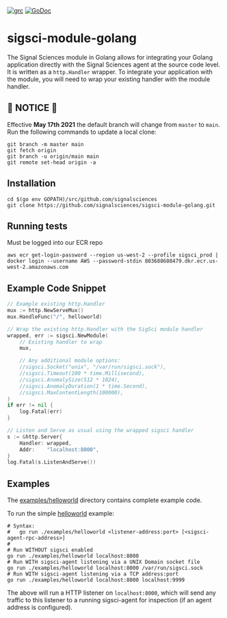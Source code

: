 
[![grc][grc-img]][grc] [![GoDoc][doc-img]][doc]

# sigsci-module-golang

The Signal Sciences module in Golang allows for integrating your Golang
application directly with the Signal Sciences agent at the source code
level. It is written as a `http.Handler` wrapper. To
integrate your application with the module, you will need to wrap your
existing handler with the module handler.

## :rotating_light: NOTICE :rotating_light:

Effective **May 17th 2021** the default branch will change from `master` to `main`. Run the following commands to update a local clone:
```
git branch -m master main
git fetch origin
git branch -u origin/main main
git remote set-head origin -a
```

## Installation

```console
cd $(go env GOPATH)/src/github.com/signalsciences
git clone https://github.com/signalsciences/sigsci-module-golang.git
```

## Running tests

Must be logged into our ECR repo

```console
aws ecr get-login-password --region us-west-2 --profile sigsci_prod | docker login --username AWS --password-stdin 803688608479.dkr.ecr.us-west-2.amazonaws.com
```

## Example Code Snippet
```go
// Example existing http.Handler
mux := http.NewServeMux()
mux.HandleFunc("/", helloworld)

// Wrap the existing http.Handler with the SigSci module handler
wrapped, err := sigsci.NewModule(
    // Existing handler to wrap
    mux,

    // Any additional module options:
    //sigsci.Socket("unix", "/var/run/sigsci.sock"),
    //sigsci.Timeout(100 * time.Millisecond),
    //sigsci.AnomalySize(512 * 1024),
    //sigsci.AnomalyDuration(1 * time.Second),
    //sigsci.MaxContentLength(100000),
)
if err != nil {
    log.Fatal(err)
}

// Listen and Serve as usual using the wrapped sigsci handler
s := &http.Server{
    Handler: wrapped,
    Addr:    "localhost:8000",
}
log.Fatal(s.ListenAndServe())
```

## Examples

The [examples/helloworld](examples/helloworld) directory contains complete example code.

To run the simple [helloworld](examples/helloworld/main.go) example:
```shell
# Syntax:
#   go run ./examples/helloworld <listener-address:port> [<sigsci-agent-rpc-address>]
#
# Run WITHOUT sigsci enabled
go run ./examples/helloworld localhost:8000
# Run WITH sigsci-agent listening via a UNIX Domain socket file
go run ./examples/helloworld localhost:8000 /var/run/sigsci.sock
# Run WITH sigsci-agent listening via a TCP address:port
go run ./examples/helloworld localhost:8000 localhost:9999
```

The above will run a HTTP listener on `localhost:8000`, which will send any
traffic to this listener to a running sigsci-agent for inspection (if
an agent address is configured).

[doc-img]: https://godoc.org/github.com/signalsciences/sigsci-module-golang?status.svg
[doc]: https://godoc.org/github.com/signalsciences/sigsci-module-golang
[grc-img]: https://goreportcard.com/badge/github.com/signalsciences/sigsci-module-golang 
[grc]: https://goreportcard.com/report/github.com/signalsciences/sigsci-module-golang
